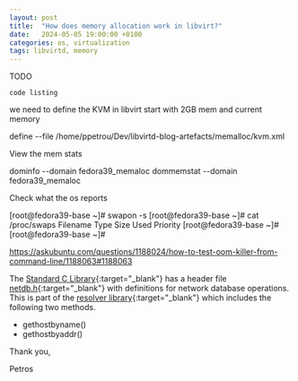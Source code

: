 ```yaml
---
layout: post
title:  "How does memory allocation work in libvirt?"
date:   2024-05-05 19:00:00 +0100
categories: os, virtualization
tags: libvirtd, memory
---
```


TODO



```
code listing
```

we need to define the KVM in libvirt
start with 2GB mem and current memory

define --file /home/ppetrou/Dev/libvirtd-blog-artefacts/memalloc/kvm.xml


View the mem stats

dominfo --domain fedora39_memaloc 
dommemstat --domain fedora39_memaloc

Check what the os reports 

[root@fedora39-base ~]# swapon -s
[root@fedora39-base ~]# cat /proc/swaps 
Filename                                Type            Size            Used            Priority
[root@fedora39-base ~]# 
[root@fedora39-base ~]# 


https://askubuntu.com/questions/1188024/how-to-test-oom-killer-from-command-line/1188063#1188063





The [Standard C Library](https://www.gnu.org/software/libc/libc.html){:target="_blank"} has a header file [netdb.h](https://github.com/bminor/glibc/blob/master/resolv/netdb.h){:target="_blank"} with definitions for network database operations. This is part of the [resolver library](https://tldp.org/LDP/nag2/x-087-2-resolv.library.html){:target="_blank"} which includes the following two methods.

* gethostbyname()
* gethostbyaddr()

Thank you,

Petros


<div id="commentics"></div>
